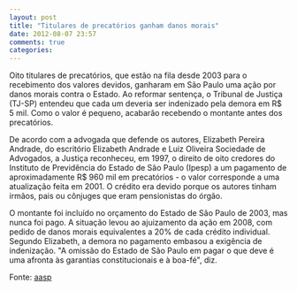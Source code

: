 ```yaml
---
layout: post
title: "Titulares de precatórios ganham danos morais"
date: 2012-08-07 23:57
comments: true
categories: 
---
```

Oito titulares de precatórios, que estão na fila desde 2003 para o recebimento dos valores devidos, ganharam em São Paulo uma ação por danos morais contra o Estado. Ao reformar sentença, o Tribunal de Justiça (TJ-SP) entendeu que cada um deveria ser indenizado pela demora em R$ 5 mil. Como o valor é pequeno, acabarão recebendo o montante antes dos precatórios.

De acordo com a advogada que defende os autores, Elizabeth Pereira Andrade, do escritório Elizabeth Andrade e Luiz Oliveira Sociedade de Advogados, a Justiça reconheceu, em 1997, o direito de oito credores do Instituto de Previdência do Estado de São Paulo (Ipesp) a um pagamento de aproximadamente R$ 960 mil em precatórios - o valor corresponde a uma atualização feita em 2001. O crédito era devido porque os autores tinham irmãos, pais ou cônjuges que eram pensionistas do órgão.

O montante foi incluído no orçamento do Estado de São Paulo de 2003, mas nunca foi pago. A situação levou ao ajuizamento da ação em 2008, com pedido de danos morais equivalentes a 20% de cada crédito individual. Segundo Elizabeth, a demora no pagamento embasou a exigência de indenização. "A omissão do Estado de São Paulo em pagar o que deve é uma afronta às garantias constitucionais e à boa-fé", diz. 

Fonte: [aasp](http://www.aasp.org.br/aasp/imprensa/clipping/cli_noticia.asp?idnot=12640)